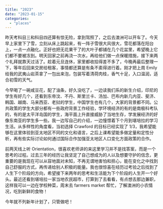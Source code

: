 ```yaml
---
title: "2023"
date: "2023-01-15"
categories: 
  - "places"
---
```


昨天考科目三和科目四还算有惊无险，拿到驾照了，之后去澳洲可以开车了。今天早上家里下了雪，立刻从床上跳起来，有一阵子雪很大风很大，雪花都落在阳台上，一点一点融化。正好也把无花果干了的大叶子都铺在几个花盆里，希望晚上它们都不要被冻到。明天回家之前再浇一次水，再给他们做一点保暖措施，接下来两个礼拜就靠天过活了。趁着元旦连休，家里都收拾得差不多了，今晚再最后整理一下，等年后回来交房给租客，事情都还算是有条不紊得进行着。刚才把上周 Emily 给我的武夷山岩茶拿了一包出来泡，包装写着清荷肉桂，香气十足，入口温润，适合初雪的天气。  
  
今早喝了一碗咸豆花，配了油条，好久没吃了，一边读我们系的新生介绍，印尼的学生有好几个，还看到东帝汶、不丹、斯里兰卡、汤加、巴布内新几内亚、斐济、韩国、越南、马来西亚、老挝的学生，中国学生也有几个，大家的背景都不同。公共政策的学生大部分都有一些政府背景工作经验，学环境经济的有的是南极科考队的，有的是太平洋岛国的学生，海平面上升直接威胁了当地生存，学发展经济的好像东南亚的学生多一些。我一边写自己的介绍，一边憧憬着下个月到堪培拉的学习生活。从多样性的角度看，当初选择 Crawford 的目标已经实现了 1/3，我希望能够在这里体验到亚太地区不同的文化和语言，之后上课希望能多做定量和定性分析，再有些实际讨论如何通过国际合作加强亚太地区人口变化方面政策的合作。  
  
前两天线上听 Orientation，很喜欢老师讲的来这里学习并不是找答案，而是一个思考的过程。过去三年的经历让我坚定了自己想成为的人以及想要守护的信念，更重要的是我现在可以从容地面对未知，不再无谓地害怕和担心，能在变化之中找到自己舒服的方式，再传递给别人积极的能量。我也很惊喜在经历过考验之后找到了人生下个阶段的方向，希望接下来两年的思考和生活能为下个阶段的人生开一个好头。最近还看到堪培拉一家当地农民超市，打算到了去看看，有点想去那边兼职，这样我可以一边在学校种菜，周末去 farmers market 帮忙，了解澳洲的小农情况，吃到新鲜的食物！  
  
今年就不列新年计划了，只管做吧！
